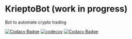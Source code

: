 # KrieptoBot (work in progress)

Bot to automate crypto trading


[![Codacy Badge](https://api.codacy.com/project/badge/Grade/04d10e8f03a24437b4684b0f6f8bab45)](https://app.codacy.com/gh/ThomasPeire/krieptobot?utm_source=github.com&utm_medium=referral&utm_content=ThomasPeire/krieptobot&utm_campaign=Badge_Grade_Settings)
[![codecov](https://codecov.io/gh/ThomasPeire/krieptobot/branch/main/graph/badge.svg?token=1ZHWTJ0K83)](https://codecov.io/gh/ThomasPeire/krieptobot) [![Codacy Badge](https://app.codacy.com/project/badge/Grade/2bd564798c054f9ab7781e2e6c315cba)](https://www.codacy.com/gh/ThomasPeire/krieptobot/dashboard?utm_source=github.com&amp;utm_medium=referral&amp;utm_content=ThomasPeire/krieptobot&amp;utm_campaign=Badge_Grade)
